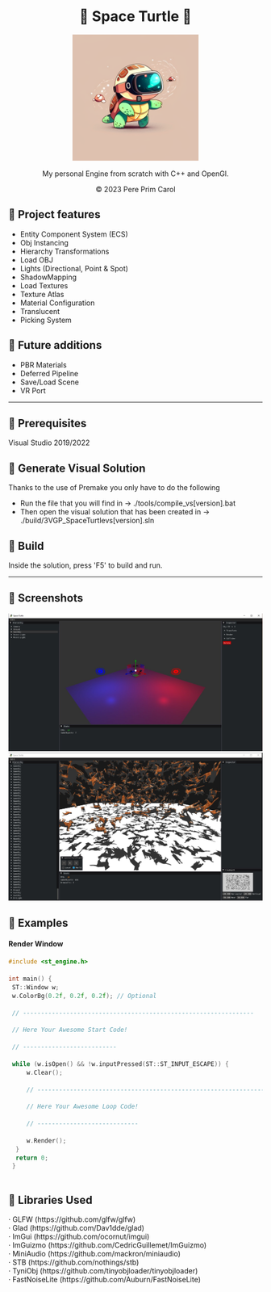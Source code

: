 <h1 align="center"> 🐢 Space Turtle 🐢</h1>

<p align="center"><img src="https://github.com/PrimCarol/3VGP_SpaceTurtle/blob/main/others/icon.png" width="250" height="250"></p>
<p align="center">My personal Engine from scratch with C++ and OpenGl.</p>
<p align="center">© 2023 Pere Prim Carol</p>

<h2>🔶 Project features </h2>

  - Entity Component System (ECS) <br>
  - Obj Instancing <br>
  - Hierarchy Transformations <br>
  - Load OBJ <br>
  - Lights (Directional, Point & Spot)<br>
  - ShadowMapping <br>
  - Load Textures <br>
  - Texture Atlas <br>
  - Material Configuration <br>
  - Translucent <br>
  - Picking System <br>

<h2>🔶 Future additions </h2>

  - PBR Materials <br>
  - Deferred Pipeline <br>
  - Save/Load Scene <br>
  - VR Port <br>

<hr>

<h2>🔶 Prerequisites</h2>

Visual Studio 2019/2022

<h2>🔶 Generate Visual Solution</h2>

Thanks to the use of Premake you only have to do the following
- Run the file that you will find in -> ./tools/compile_vs[version].bat <br>
- Then open the visual solution that has been created in -> ./build/3VGP_SpaceTurtlevs[version].sln <br>

<h2>🔶 Build</h2>

<p>Inside the solution, press 'F5' to build and run.</p>

<hr>

<h2>🔶 Screenshots</h2>

<img src="https://github.com/PrimCarol/3VGP_SpaceTurtle/blob/main/others/screenshots/lights.jpg">
<img src="https://github.com/PrimCarol/3VGP_SpaceTurtle/blob/main/others/screenshots/shadows.jpg">

<h2>🔶 Examples</h2>

<h4>Render Window</h4>

```cpp
#include <st_engine.h>

int main() {
 ST::Window w;
 w.ColorBg(0.2f, 0.2f, 0.2f); // Optional

 // ----------------------------------------------------------------

 // Here Your Awesome Start Code!

 // --------------------------

 while (w.isOpen() && !w.inputPressed(ST::ST_INPUT_ESCAPE)) {
	 w.Clear();

	 // ----------------------------------------------------------------

	 // Here Your Awesome Loop Code!

	 // ----------------------------

	 w.Render();	
  }
  return 0;
 }
  
```
<h2>🔶 Libraries Used</h2>

<p>
  · GLFW (https://github.com/glfw/glfw)<br>
  · Glad (https://github.com/Dav1dde/glad)<br>
  · ImGui (https://github.com/ocornut/imgui)<br>
  · ImGuizmo (https://github.com/CedricGuillemet/ImGuizmo)<br>
  · MiniAudio (https://github.com/mackron/miniaudio)<br>
  · STB (https://github.com/nothings/stb)<br>
  · TyniObj (https://github.com/tinyobjloader/tinyobjloader)<br>
  · FastNoiseLite (https://github.com/Auburn/FastNoiseLite)<br>
</p>

